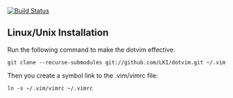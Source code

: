 [![Build Status](https://travis-ci.org/LKI/dotvim.svg)](https://travis-ci.org/LKI/dotvim)

Linux/Unix Installation
-----------------------
Run the following command to make the dotvim effective:

    git clone --recurse-submodules git://github.com/LKI/dotvim.git ~/.vim

Then you create a symbol link to the .vim/vimrc file:

    ln -s ~/.vim/vimrc ~/.vimrc
